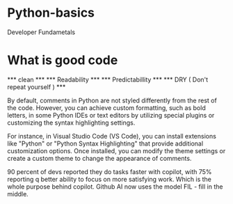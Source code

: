 # Python-basics

Developer Fundametals
# What is good code
*** clean ***
*** Readability ***
*** Predictabillity ***
*** DRY ( Don't repeat yourself ) ***




By default, comments in Python are not styled differently from the rest of the code. However, you can achieve custom formatting, such as bold letters, in some Python IDEs or text editors by utilizing special plugins or customizing the syntax highlighting settings.

For instance, in Visual Studio Code (VS Code), you can install extensions like "Python" or "Python Syntax Highlighting" that provide additional customization options. Once installed, you can modify the theme settings or create a custom theme to change the appearance of comments.

90 percent of devs reported they do tasks faster with copilot, with 75% reporting q better ability to focus on more satisfying work.
Which is the whole purpose behind copilot.
Github AI now uses the model FIL   - fill in the middle.
